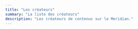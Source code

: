 ```yaml
---
title: "Les créateurs"
summary: "La liste des créateurs"
description: "Les créateurs de contenus sur le Meridian."
---
```

